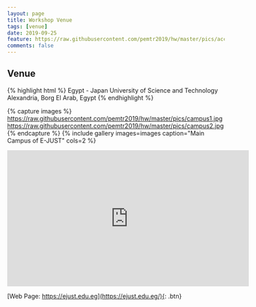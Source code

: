 ```yaml
---
layout: page
title: Workshop Venue
tags: [venue]
date: 2019-09-25
feature: https://raw.githubusercontent.com/pemtr2019/hw/master/pics/accom.jpg
comments: false
---
```


## Venue

{% highlight html %}
Egypt - Japan University of Science and Technology
Alexandria, 
Borg El Arab, Egypt
{% endhighlight %}

{% capture images %}
    https://raw.githubusercontent.com/pemtr2019/hw/master/pics/campus1.jpg
    https://raw.githubusercontent.com/pemtr2019/hw/master/pics/campus2.jpg
{% endcapture %}
{% include gallery images=images caption="Main Campus of E-JUST" cols=2 %}

<iframe width="560" height="315" src="https://www.youtube.com/embed/5cM5lZHMWyo" frameborder="0"> </iframe>

[Web Page: https://ejust.edu.eg](https://ejust.edu.eg/){: .btn}

